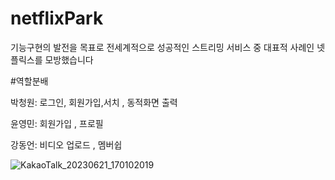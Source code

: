 # netflixPark

기능구현의 발전을 목표로 전세계적으로 성공적인 스트리밍 서비스 중 대표적 사례인 넷플릭스를 모방했습니다

#역할분배

박청원: 로그인, 회원가입,서치 , 동적화면 출력 

윤영민: 회원가입 , 프로필

강동언: 비디오 업로드 , 멤버쉽 



![KakaoTalk_20230621_170102019](https://github.com/pcw1405/netflixPark/assets/130324807/ccc4cdd7-39f1-4421-a2c5-d5112c0c5c6e)
